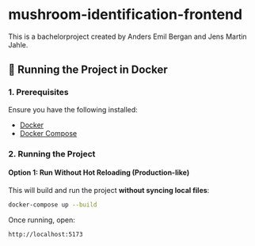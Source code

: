 # mushroom-identification-frontend
This is a bachelorproject created by Anders Emil Bergan and Jens Martin Jahle.


## 🚀 Running the Project in Docker

### **1. Prerequisites**
Ensure you have the following installed:
- [Docker](https://www.docker.com/get-started)
- [Docker Compose](https://docs.docker.com/compose/install/)

### **2. Running the Project**
#### **Option 1: Run Without Hot Reloading (Production-like)**
This will build and run the project **without syncing local files**:
```sh
docker-compose up --build
```
Once running, open:
```
http://localhost:5173
```

